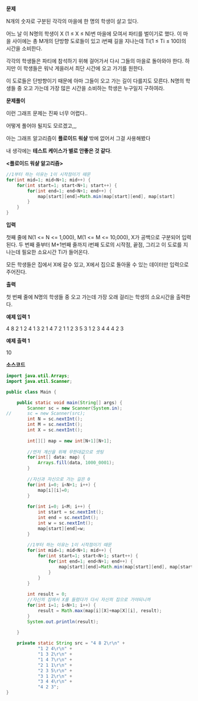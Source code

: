 **문제**

N개의 숫자로 구분된 각각의 마을에 한 명의 학생이 살고 있다.

어느 날 이 N명의 학생이 X (1 ≤ X ≤ N)번 마을에 모여서 파티를 벌이기로 했다. 이 마을 사이에는 총 M개의 단방향 도로들이 있고 i번째 길을 지나는데 Ti(1 ≤ Ti ≤ 100)의 시간을 소비한다.

각각의 학생들은 파티에 참석하기 위해 걸어가서 다시 그들의 마을로 돌아와야 한다. 하지만 이 학생들은 워낙 게을러서 최단 시간에 오고 가기를 원한다.

이 도로들은 단방향이기 때문에 아마 그들이 오고 가는 길이 다를지도 모른다. N명의 학생들 중 오고 가는데 가장 많은 시간을 소비하는 학생은 누구일지 구하여라.

**문제풀이**

이런 그래프 문제는 진짜 너무 어렵다..

어떻게 풀어야 될지도 모르겠고,,,

아는 그래프 알고리즘이 **플로이드 워샬** 밖에 없어서 그걸 사용해봤다

내 생각에는 **테스트 케이스가 별로 안좋은 것 같다**.

**<플로이드 워샬 알고리즘>**

```java
//1부터 하는 이유는 1이 시작점이기 때문
for(int mid=1; mid<N+1; mid++) {
	for(int start=1; start<N+1; start++) {
		for(int end=1; end<N+1; end++) {
			map[start][end]=Math.min(map[start][end], map[start]				[mid]+map[mid][end]);
		}
	}
}
```

**입력**

첫째 줄에 N(1 <= N <= 1,000), M(1 <= M <= 10,000), X가 공백으로 구분되어 입력된다. 두 번째 줄부터 M+1번째 줄까지 i번째 도로의 시작점, 끝점, 그리고 이 도로를 지나는데 필요한 소요시간 Ti가 들어온다.

모든 학생들은 집에서 X에 갈수 있고, X에서 집으로 돌아올 수 있는 데이터만 입력으로 주어진다.

**출력**

첫 번째 줄에 N명의 학생들 중 오고 가는데 가장 오래 걸리는 학생의 소요시간을 출력한다.

**예제 입력 1** 

4 8 2 1 2 4 1 3 2 1 4 7 2 1 1 2 3 5 3 1 2 3 4 4 4 2 3 

**예제 출력 1** 

10

**소스코드** 

```java
import java.util.Arrays;
import java.util.Scanner;

public class Main {

	public static void main(String[] args) {
		Scanner sc = new Scanner(System.in);
//		sc = new Scanner(src);
		int N = sc.nextInt();
		int M = sc.nextInt();
		int X = sc.nextInt();
		
		int[][] map = new int[N+1][N+1];
		
		//먼저 계산을 위해 무한대값으로 셋팅
		for(int[] data: map) {
			Arrays.fill(data, 1000_0001);
		}
		
		//자신과 자신으로 가는 길은 0
		for(int i=0; i<N+1; i++) {
			map[i][i]=0;
		}
		
		for(int i=0; i<M; i++) {
			int start = sc.nextInt();
			int end = sc.nextInt();
			int w = sc.nextInt();
			map[start][end]=w;
		}
		
		//1부터 하는 이유는 1이 시작점이기 때문
		for(int mid=1; mid<N+1; mid++) {
			for(int start=1; start<N+1; start++) {
				for(int end=1; end<N+1; end++) {
					map[start][end]=Math.min(map[start][end], map[start][mid]+map[mid][end]);
				}
			}
		}
		
		int result = 0;
		//자신의 집에서 X를 들렸다가 다시 자신의 집으로 가야되니까
		for(int i=1; i<N+1; i++) {
			result = Math.max(map[i][X]+map[X][i], result);
		}
		System.out.println(result);
		
	}

	private static String src = "4 8 2\r\n" + 
			"1 2 4\r\n" + 
			"1 3 2\r\n" + 
			"1 4 7\r\n" + 
			"2 1 1\r\n" + 
			"2 3 5\r\n" + 
			"3 1 2\r\n" + 
			"3 4 4\r\n" + 
			"4 2 3";
}
```



